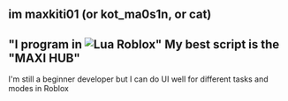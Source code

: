 im maxkiti01 (or kot_ma0s1n, or cat)
--------------------------------------------
"I program in 	![Lua](https://img.shields.io/badge/lua-%232C2D72.svg?style=for-the-badge&logo=lua&logoColor=white) Roblox"
My best script is the "MAXI HUB"
-------------------------------------------


I'm still a beginner developer but I can do UI well for different tasks and modes in Roblox
